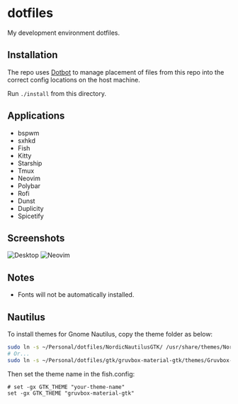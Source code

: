 # dotfiles

My development environment dotfiles.

## Installation

The repo uses [Dotbot](https://github.com/anishathalye/dotbot) to manage placement of files from this repo into the correct config locations on the host machine.

Run `./install` from this directory.

## Applications

+ bspwm
+ sxhkd
+ Fish
+ Kitty
+ Starship
+ Tmux
+ Neovim
+ Polybar
+ Rofi
+ Dunst
+ Duplicity
+ Spicetify

## Screenshots

![Desktop](https://raw.githubusercontent.com/prdanelli/dotfiles/main/screenshots/desktop.jpg)
![Neovim](https://raw.githubusercontent.com/prdanelli/dotfiles/main/screenshots/nvim.jpg)

## Notes

+ Fonts will not be automatically installed.

## Nautilus

To install themes for Gnome Nautilus, copy the theme folder as below:

```bash
sudo ln -s ~/Personal/dotfiles/NordicNautilusGTK/ /usr/share/themes/NordNautilusGTK
# Or...
sudo ln -s ~/Personal/dotfiles/gtk/gruvbox-material-gtk/themes/Gruvbox-Material-Dark /usr/share/themes/gruvbox-material-gtk

```

Then set the theme name in the fish.config:

```fish
# set -gx GTK_THEME "your-theme-name"
set -gx GTK_THEME "gruvbox-material-gtk"
```
